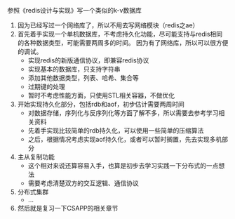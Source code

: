 参照《redis设计与实现》写一个类似的k-v数据库
1. 因为已经写过一个网络库了，所以不用去写网络模块（redis之ae）
2. 首先着手实现一个单机数据库，不考虑持久化功能，尽可能支持与redis相同的各种数据类型，可能需要两周多的时间。
因为有了网络库，所以可以很方便的调试。
    - 实现redis的新版通信协议，即兼容redis协议
    - 实现基本的数据库，只支持字符串
    - 添加其他数据类型，列表、哈希、集合等
    - 过期键的处理
    - 暂时不考虑性能方面，只使用STL相关容器，不做优化
3. 开始实现持久化部分，包括rdb和aof，初步估计需要两周时间
    - 对数据存储，序列化与反序列化等方面了解不多，所以需要去参考学习相关资料
    - 先着手实现比较简单的rdb持久化，可以使用一些简单的压缩算法
    - 之后，根据情况考虑实现aof持久化，或者可以暂时搁置，先去实现多机部分
4. 主从复制功能
    - 这个相对来说还算容易入手，也算是初步去学习实践一下分布式的一点想法
    - 需要考虑清楚双方的交互逻辑、通信协议
5. 分布式集群
    - ...
6. 然后就是复习一下CSAPP的相关章节

